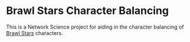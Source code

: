 # Brawl Stars Character Balancing
This is a Network Science project for aiding in the character balancing of [Brawl Stars](https://en.wikipedia.org/wiki/Brawl_Stars) characters.
